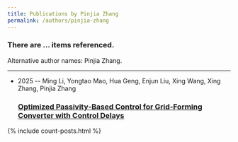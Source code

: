 ```yaml
---
title: Publications by Pinjia Zhang
permalink: /authors/pinjia-zhang
---
```


<h3 id="number-posts">There are ... items referenced.</h3>
<p id='info-authors'>Alternative author names: Pinjia Zhang.</p>
<hr />
<ul class="post-list">
<li><span class='post-meta'>2025 -- Ming Li, Yongtao Mao, Hua Geng, Enjun Liu, Xing Wang, Xing Zhang, Pinjia Zhang</span><h3><a class='post-link' href="{{ site.baseurl }}/optimized-passivity-based-control-for-grid-forming-converter-with-control-delays">Optimized Passivity‐Based Control for Grid‐Forming Converter with Control Delays</a></h3></li>

</ul>
{% include count-posts.html %}
